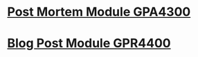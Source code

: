 # [Post Mortem Module GPA4300](https://worgaros.github.io/Pages/PostMortemModuleGPA4300)

# [Blog Post Module GPR4400](https://worgaros.github.io/Pages/BlogPostModuleGPR4400)
